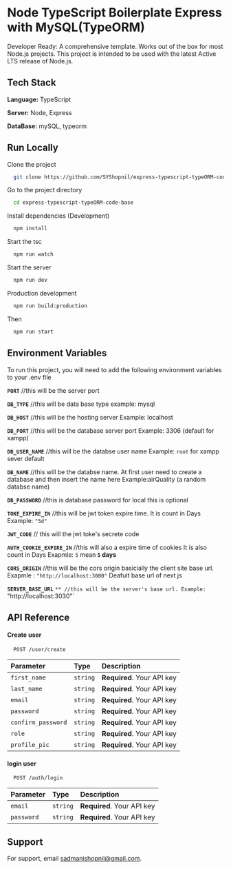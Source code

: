 # Node TypeScript Boilerplate Express with MySQL(TypeORM)

Developer Ready: A comprehensive template. Works out of the box for most Node.js projects.
This project is intended to be used with the latest Active LTS release of Node.js.

## Tech Stack

**Language:** TypeScript

**Server:** Node, Express

**DataBase:** mySQL, typeorm

## Run Locally

Clone the project

```bash
  git clone https://github.com/SYShopnil/express-typescript-typeORM-code-base.git
```

Go to the project directory

```bash
  cd express-typescript-typeORM-code-base
```

Install dependencies (Development)

```bash
  npm install
```

Start the tsc

```bash
  npm run watch
```

Start the server

```bash
  npm run dev
```

Production development

```bash
  npm run build:production
```

Then

```bash
  npm run start
```

## Environment Variables

To run this project, you will need to add the following environment variables to your .env file

**`PORT`** //this will be the server port

**`DB_TYPE`** //this will be data base type example: mysql

**`DB_HOST`** //this will be the hosting server Example: localhost

**`DB_PORT`** //this will be the database server port Example: 3306 (default for xampp)

**`DB_USER_NAME`** //this will be the databse user name Example: `root` for xampp sever default

**`DB_NAME`** //this will be the databse name. At first user need to create a database and then insert the name here Example:airQuality (a random databse name)

**`DB_PASSWORD`** //this is database password for local this is optional

**`TOKE_EXPIRE_IN`** //this will be jwt token expire time. It is count in Days Example: `"5d"`

**`JWT_CODE`** // this will the jwt toke's secrete code

**`AUTH_COOKIE_EXPIRE_IN`** //this will also a expire time of cookies It is also count in Days Exapmle: `5` mean **`5` days**

**`CORS_ORIGIN`** //this will be the cors origin basicially the client site base url. Exapmle : `"http://localhost:3000"` Deafult base url of next js

**`SERVER_BASE_URL`** `** //this will be the server's base url. Example: `"http://localhost:3030"`

## API Reference

#### Create user

```http
  POST /user/create
```

| Parameter          | Type     | Description                |
| :----------------- | :------- | :------------------------- |
| `first_name`       | `string` | **Required**. Your API key |
| `last_name`        | `string` | **Required**. Your API key |
| `email`            | `string` | **Required**. Your API key |
| `password`         | `string` | **Required**. Your API key |
| `confirm_password` | `string` | **Required**. Your API key |
| `role`             | `string` | **Required**. Your API key |
| `profile_pic`      | `string` | **Required**. Your API key |

#### login user

```http
  POST /auth/login
```

| Parameter  | Type     | Description                |
| :--------- | :------- | :------------------------- |
| `email`    | `string` | **Required**. Your API key |
| `password` | `string` | **Required**. Your API key |

## Support

For support, email sadmanishopnil@gmail.com.
